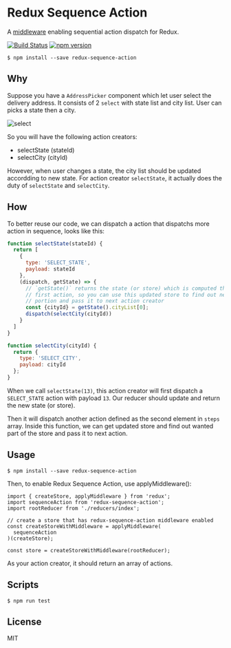 Redux Sequence Action
==========================

A [middleware](http://rackt.github.io/redux/docs/advanced/Middleware.html) enabling sequential action dispatch for Redux.

[![Build Status](https://travis-ci.org/jasonslyvia/redux-sequence-action.svg)](https://travis-ci.org/jasonslyvia/redux-sequence-action)
[![npm version](https://badge.fury.io/js/redux-sequence-action.svg)](http://badge.fury.io/js/redux-sequence-action)

```
$ npm install --save redux-sequence-action
```

## Why

Suppose you have a `AddressPicker` component which let user select the delivery address. It consists of 2 `select` with state list and city list. User can picks a state then a city.

![select](http://ww2.sinaimg.cn/bmiddle/831e9385gw1ex7w1vkbypj205900rjr7.jpg)

So you will have the following action creators:

 - selectState (stateId)
 - selectCity (cityId)

However, when user changes a state, the city list should be updated accordding to new state. For action creator `selectState`, it actually does the duty of `selectState` and `selectCity`.

## How

To better reuse our code, we can dispatch a action that dispatchs more action in sequence, looks like this:

```javascript
function selectState(stateId) {
  return [
    {
      type: 'SELECT_STATE',
      payload: stateId
    },
    (dispatch, getState) => {
      // `getState()` returns the state (or store) which is computed through
      // first action, so you can use this updated store to find out needed
      // portion and pass it to next action creator
      const {cityId} = getState().cityList[0];
      dispatch(selectCity(cityId))
    }
  ]
}

function selectCity(cityId) {
  return {
    type: 'SELECT_CITY',
    payload: cityId
  };
}
```

When we call `selectState(13)`, this action creator will first dispatch a `SELECT_STATE` action with payload `13`. Our reducer should update and return the new state (or store).

Then it will dispatch another action defined as the second element in `steps` array. Inside this function, we can get updated store and find out wanted part of the store and pass it to next action.

## Usage

```
$ npm install --save redux-sequence-action
```

Then, to enable Redux Sequence Action, use applyMiddleware():

```
import { createStore, applyMiddleware } from 'redux';
import sequenceAction from 'redux-sequence-action';
import rootReducer from './reducers/index';

// create a store that has redux-sequence-action middleware enabled
const createStoreWithMiddleware = applyMiddleware(
  sequenceAction
)(createStore);

const store = createStoreWithMiddleware(rootReducer);
```

As your action creator, it should return an array of actions.

## Scripts

```
$ npm run test
```

## License

MIT

